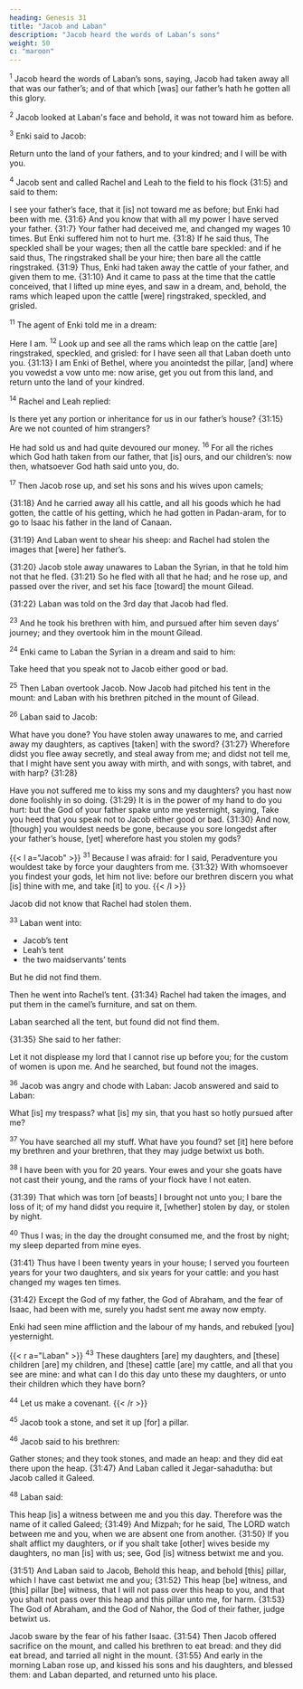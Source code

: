 ```yaml
---
heading: Genesis 31
title: "Jacob and Laban"
description: "Jacob heard the words of Laban’s sons"
weight: 50
c: "maroon"
---
```




<sup>1</sup> Jacob heard the words of Laban’s sons, saying, Jacob had taken away all that was our father’s; and of that which [was] our father’s hath he gotten all this glory.

<sup>2</sup> Jacob looked at Laban's face and behold, it was not toward him as before.

<sup>3</sup> Enki said to Jacob:

Return unto the land of your fathers, and to your kindred; and I will be with you.

<sup>4</sup> Jacob sent and called Rachel and Leah to the field to his flock {31:5} and said to them:

I see your father’s face, that it [is] not toward me as before; but Enki had been with me. {31:6} And you know that with all my power I have served your father. {31:7} Your father had deceived me, and changed my wages 10 times. But Enki suffered him not to hurt me. {31:8} If he said thus, The speckled shall be your wages; then all the cattle bare speckled: and if he said thus, The ringstraked shall be your hire; then bare all the cattle ringstraked. {31:9} Thus, Enki had taken away the cattle of your father, and given them to me. {31:10} And it came to pass at the time that the cattle conceived, that I lifted up mine eyes, and saw in a dream, and, behold, the rams which leaped upon the
cattle [were] ringstraked, speckled, and grisled. 

<sup>11</sup> The agent of Enki told me in a dream:

Here I am. <sup>12</sup> Look up and see all the rams which leap on the cattle [are] ringstraked, speckled, and grisled: for I have seen all that Laban doeth unto you. {31:13} I am Enki of Bethel, where you anointedst the pillar, [and] where you vowedst a vow unto me: now arise, get you out from this
land, and return unto the land of your kindred. 

<sup>14</sup> Rachel and Leah replied:

Is there yet any portion or inheritance for us in our father’s house? {31:15} Are we not counted of him strangers? 

He had sold us and had quite devoured our money. <sup>16</sup> For all the riches which God hath taken from our father, that [is] ours, and our children’s: now then, whatsoever God hath said unto you, do.


<sup>17</sup> Then Jacob rose up, and set his sons and his wives upon camels; 

{31:18} And he carried away all his cattle, and all his goods which he had gotten, the cattle of his getting, which he had gotten in Padan-aram, for to go to Isaac his father in the land of Canaan. 

{31:19} And Laban went to shear his sheep: and Rachel had stolen the images
that [were] her father’s. 

{31:20} Jacob stole away unawares to Laban the Syrian, in that he told him not that he fled. {31:21} So he fled with all that he had; and he rose up, and passed over the river, and set his face [toward] the mount Gilead. 

{31:22} Laban was told on the 3rd day that Jacob had fled.

<sup>23</sup> And he took his brethren with him, and pursued after him seven days’ journey; and
they overtook him in the mount Gilead.

<sup>24</sup> Enki came to Laban the Syrian in a dream and said to him:

Take heed that you speak not to Jacob either good or bad.

<sup>25</sup> Then Laban overtook Jacob. Now Jacob had pitched his tent in the mount: and Laban with his brethren pitched in the mount of Gilead. 

<sup>26</sup> Laban said to Jacob:

What have you done? You have stolen away unawares to me, and carried away my daughters, as captives [taken] with the sword? {31:27} Wherefore didst you flee away secretly, and steal away from me; and didst not tell me, that I might have sent you away with mirth, and with songs, with tabret, and with harp? {31:28} 

Have you not suffered me to kiss my sons and my daughters? you hast now done foolishly in so doing. {31:29} It is in the power of my hand to do you hurt: but the God of your father spake unto me yesternight, saying, Take you heed that you speak not to Jacob either good or bad. {31:30} And now, [though] you wouldest needs be gone, because you sore longedst after your father’s house, [yet] wherefore hast you stolen my gods? 


{{< l a="Jacob" >}}
<sup>31</sup> Because I was afraid: for I said, Peradventure you wouldest take by force your daughters from me. {31:32} With whomsoever you findest your gods, let him not live: before our brethren discern you what [is] thine with me, and take [it] to you. 
{{< /l >}}

Jacob did not know that Rachel had stolen them.

<sup>33</sup> Laban went into:
- Jacob’s tent
- Leah’s tent
- the two maidservants’ tents

But he did not find them.

Then he went into Rachel’s tent. {31:34} Rachel had taken the images, and put them in the camel’s furniture, and sat on them.

Laban searched all the tent, but found did not find them.

{31:35} She said to her father:

Let it not displease my lord that I cannot rise up before you; for the custom of women is upon me. And he searched, but found not the images.


<sup>36</sup> Jacob was angry and chode with Laban: Jacob answered and said to Laban:

What [is] my trespass? what [is] my sin, that you hast so hotly pursued after me?

<sup>37</sup> You have searched all my stuff. What have you found? set [it] here before my brethren and your brethren, that they may judge betwixt us both.

<sup>38</sup> I have been with you for 20 years. Your ewes and your she goats have not cast their young, and the rams of your flock have I not eaten.

{31:39} That which was torn [of beasts] I brought not unto you; I bare
the loss of it; of my hand didst you require it, [whether]
stolen by day, or stolen by night. 

<sup>40</sup> Thus I was; in the day the drought consumed me, and the frost by night; my sleep departed from mine eyes. 

{31:41} Thus have I been twenty years in your house; I served you fourteen years for your two daughters, and six years for your cattle: and you hast changed my wages ten times.

{31:42} Except the God of my father, the God of Abraham, and the fear of Isaac, had been with me, surely you hadst sent me away now empty. 

Enki had seen mine affliction and the labour of my hands, and rebuked [you] yesternight.

{{< r a="Laban" >}}
<sup>43</sup> These daughters [are] my daughters, and [these] children [are] my children, and [these] cattle [are] my cattle, and all that you see are mine: and what can I do this day unto
these my daughters, or unto their children which they have
born?

<sup>44</sup> Let us make a covenant. 
{{< /r >}}


<sup>45</sup> Jacob took a stone, and set it up [for] a pillar. 

<sup>46</sup> Jacob said to his brethren:

Gather stones; and they took stones, and made an heap: and they did eat there upon the heap. {31:47} And Laban called it Jegar-sahadutha: but Jacob called it Galeed. 


<sup>48</sup> Laban said:

This heap [is] a witness between me and you this day. Therefore was the name of it called Galeed;
{31:49} And Mizpah; for he said, The LORD watch between me and you, when we are absent one from another. {31:50} If you shalt afflict my daughters, or if you shalt take [other] wives beside my daughters, no man [is] with us; see, God [is] witness betwixt me and you. 

{31:51} And Laban said to Jacob, Behold this heap, and behold [this] pillar, which I have cast betwixt me and you; {31:52} This heap [be] witness, and [this] pillar [be] witness, that I will not pass over this heap to you, and that you shalt not pass over this heap and this pillar unto me, for harm. {31:53} The God of Abraham, and the God of Nahor, the God of their father, judge betwixt us.

Jacob sware by the fear of his father Isaac. {31:54} Then Jacob offered sacrifice on the mount, and called his brethren to eat bread: and they did eat bread, and tarried all night in the mount.
{31:55} And early in the morning Laban rose up, and kissed
his sons and his daughters, and blessed them: and Laban
departed, and returned unto his place.